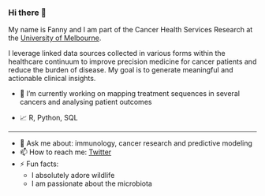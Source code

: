 ### Hi there 👋

My name is Fanny and I am part of the Cancer Health Services Research at the [University of Melbourne](https://mspgh.unimelb.edu.au/centres-institutes/centre-for-health-policy/research-group/cancer-health-unit). 

I leverage linked data sources collected in various forms within the healthcare continuum to improve precision medicine for cancer patients and reduce the burden of disease. My goal is to generate meaningful and actionable clinical insights. 

- 🔭 I’m currently working on mapping treatment sequences in several cancers and analysing patient outcomes
<!-- - 👯 I collaborate on ... -->
- 📈 R, Python, SQL
<!--- 🌱 I’m currently learning ... -->

 --- 
- 💬 Ask me about: immunology, cancer research and predictive modeling
- 📫 How to reach me: [Twitter](https://twitter.com/Fannychini)
- ⚡ Fun facts: 
  * I absolutely adore wildlife 
  * I am passionate about the microbiota

<!--
**Fannychini/Fannychini** is a ✨ _special_ ✨ repository because its `README.md` (this file) appears on your GitHub profile.
Here are some ideas to get you started:
-->

